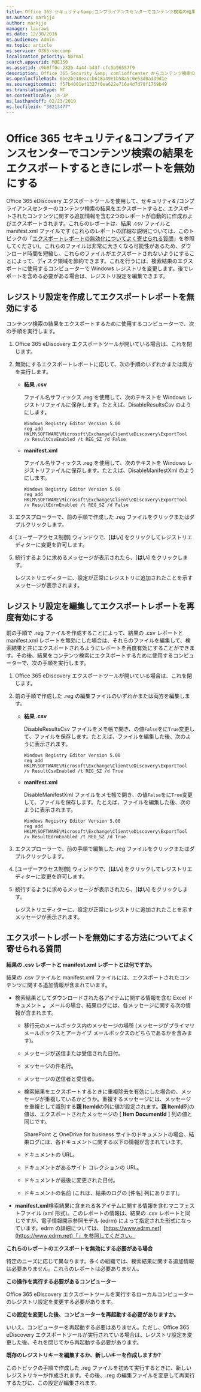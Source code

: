 ```yaml
---
title: Office 365 セキュリティ&amp;コンプライアンスセンターでコンテンツ検索の結果をエクスポートするときにレポートを無効にする
ms.author: markjjo
author: markjjo
manager: laurawi
ms.date: 12/30/2016
ms.audience: Admin
ms.topic: article
ms.service: O365-seccomp
localization_priority: Normal
search.appverid: MOE150
ms.assetid: c9b0ff0c-282b-4a44-b43f-cfc5b96557f9
description: Office 365 Security &amp; comlioffcenter からコンテンツ検索の結果をエクスポートするときにレポートを無効にするには、ローカルコンピューターの Windows レジストリを編集します。これらのレポートを無効にすると、ダウンロード時間が短縮され、ディスク容量が節約されます。
ms.openlocfilehash: 0be2be18eaccb618a49e1b58a5c0e53d0a339d1e
ms.sourcegitcommit: f57b4001ef1327f0ea622e716a4d7d78f1769b49
ms.translationtype: MT
ms.contentlocale: ja-JP
ms.lasthandoff: 02/23/2019
ms.locfileid: "30213477"
---
```

# <a name="disable-reports-when-you-export-content-search-results-in-the-office-365-security-amp-compliance-center"></a>Office 365 セキュリティ&amp;コンプライアンスセンターでコンテンツ検索の結果をエクスポートするときにレポートを無効にする

Office 365 eDiscovery エクスポートツールを使用して、セキュリティ&amp; /コンプライアンスセンターのコンテンツ検索の結果をエクスポートすると、エクスポートされたコンテンツに関する追加情報を含む2つのレポートが自動的に作成およびエクスポートされます。これらのレポートは、結果 .csv ファイルと manifest.xml ファイルです (これらのレポートの詳細な説明については、このトピックの「[エクスポートレポートの無効化についてよく寄せられる質問](#frequently-asked-questions-about-disabling-export-reports)」を参照してください)。これらのファイルは非常に大きくなる可能性があるため、ダウンロード時間を短縮し、これらのファイルがエクスポートされないようにすることによって、ディスク領域を節約できます。これを行うには、検索結果のエクスポートに使用するコンピューターで Windows レジストリを変更します。後でレポートを含める必要がある場合は、レジストリ設定を編集できます。 
  
## <a name="create-registry-settings-to-disable-the-export-reports"></a>レジストリ設定を作成してエクスポートレポートを無効にする

コンテンツ検索の結果をエクスポートするために使用するコンピューターで、次の手順を実行します。
  
1. Office 365 eDiscovery エクスポートツールが開いている場合は、これを閉じます。
    
2. 無効にするエクスポートレポートに応じて、次の手順のいずれかまたは両方を実行します。
    
    - **結果 .csv**
    
      ファイル名サフィックス .reg を使用して、次のテキストを Windows レジストリファイルに保存します。たとえば、DisableResultsCsv のようにします。
    
      ```
      Windows Registry Editor Version 5.00
      reg add HKLM\SOFTWARE\Microsoft\Exchange\Client\eDiscovery\ExportTool /v ResultCsvEnabled /t REG_SZ /d False 
      ```

    - **manifest.xml**
    
      ファイル名サフィックス .reg を使用して、次のテキストを Windows レジストリファイルに保存します。たとえば、DisableManifestXml のようにします。
    
      ```
      Windows Registry Editor Version 5.00
      reg add HKLM\SOFTWARE\Microsoft\Exchange\Client\eDiscovery\ExportTool /v ResultEdrmEnabled /t REG_SZ /d False 
      ```

3. エクスプローラーで、前の手順で作成した .reg ファイルをクリックまたはダブルクリックします。
    
4. [ユーザーアクセス制御] ウィンドウで、[**はい**] をクリックしてレジストリエディターに変更を許可します。 
    
5. 続行するように求めるメッセージが表示されたら、[**はい**] をクリックします。
    
    レジストリエディターに、設定が正常にレジストリに追加されたことを示すメッセージが表示されます。
  
## <a name="edit-registry-settings-to-re-enable-the-export-reports"></a>レジストリ設定を編集してエクスポートレポートを再度有効にする

前の手順で .reg ファイルを作成することによって、結果の .csv レポートと manifest.xml レポートを無効にした場合は、それらのファイルを編集して、検索結果と共にエクスポートされるようにレポートを再度有効にすることができます。その後、結果をコンテンツ検索にエクスポートするために使用するコンピューターで、次の手順を実行します。
  
1. Office 365 eDiscovery エクスポートツールが開いている場合は、これを閉じます。
    
2. 前の手順で作成した .reg の編集ファイルのいずれかまたは両方を編集します。
    
    - **結果 .csv**
    
        DisableResultsCsv ファイルをメモ帳で開き、の値`False`をに`True`変更して、ファイルを保存します。たとえば、ファイルを編集した後、次のように表示されます。
    
        ```
        Windows Registry Editor Version 5.00
      reg add HKLM\SOFTWARE\Microsoft\Exchange\Client\eDiscovery\ExportTool /v ResultCsvEnabled /t REG_SZ /d True
        ```

    - **manifest.xml**
    
        DisableManifestXml ファイルをメモ帳で開き、の値`False`をに`True`変更して、ファイルを保存します。たとえば、ファイルを編集した後、次のように表示されます。
    
      ```
      Windows Registry Editor Version 5.00
      reg add HKLM\SOFTWARE\Microsoft\Exchange\Client\eDiscovery\ExportTool /v ResultEdrmEnabled /t REG_SZ /d True
      ```

3. エクスプローラーで、前の手順で編集した .reg ファイルをクリックまたはダブルクリックします。
    
4. [ユーザーアクセス制御] ウィンドウで、[**はい**] をクリックしてレジストリエディターに変更を許可します。 
    
5. 続行するように求めるメッセージが表示されたら、[**はい**] をクリックします。
    
    レジストリエディターに、設定が正常にレジストリに追加されたことを示すメッセージが表示されます。
  
## <a name="frequently-asked-questions-about-disabling-export-reports"></a>エクスポートレポートを無効にする方法についてよく寄せられる質問
<a name="faqs"> </a>

 **結果の .csv レポートと manifest.xml レポートとは何ですか。**
  
結果の .csv ファイルと manifest.xml ファイルには、エクスポートされたコンテンツに関する追加情報が含まれています。
  
- 検索結果としてダウンロードされた各アイテムに関する情報を含む Excel ドキュメント **。** メールの場合、結果ログには、各メッセージに関する次の情報が含まれます。 
    
  - 移行元のメールボックス内のメッセージの場所 (メッセージがプライマリ メールボックスとアーカイブ メールボックスのどちらであるかを含みます)。
    
  - メッセージが送信または受信された日付。
    
  - メッセージの件名行。
    
  - メッセージの送信者と受信者。
    
  - 検索結果をエクスポートするときに重複除去を有効にした場合の、メッセージが重複しているかどうか。重複するメッセージには、メッセージを重複として識別する**親 ItemId**の列に値が設定されます。**親 ItemId**列の値は、エクスポートされたメッセージの [ **Item DocumentId** ] 列の値と同じです。 
    
    SharePoint と OneDrive for business サイトのドキュメントの場合、結果ログには、各ドキュメントに関する以下の情報が含まれています。
    
  - ドキュメントの URL。
    
  - ドキュメントがあるサイト コレクションの URL。
    
  - ドキュメントが最後に変更された日付。
    
  - ドキュメントの名前 (これは、結果のログの [件名] 列にあります)。
    
- **manifest.xml**検索結果に含まれる各アイテムに関する情報を含むマニフェストファイル (xml 形式)。このレポートの情報は、結果の .csv レポートと同じですが、電子情報開示参照モデル (edrm) によって指定された形式になっています。edrm の詳細については、 [https://www.edrm.net](https://www.edrm.net)「」を参照してください。
    
 **これらのレポートのエクスポートを無効にする必要がある場合**
  
特定のニーズに応じて異なります。多くの組織では、検索結果に関する追加情報は必要ありません。これらのレポートは必要ありません。
  
 **この操作を実行する必要があるコンピューター**
  
 Office 365 eDiscovery エクスポートツールを実行するローカルコンピューターのレジストリ設定を変更する必要があります。 
  
 **この設定を変更した後、コンピューターを再起動する必要がありますか。**
  
いいえ、コンピューターを再起動する必要はありません。ただし、Office 365 eDiscovery エクスポートツールが実行されている場合は、レジストリ設定を変更した後、それを閉じてから再起動する必要があります。
  
 **既存のレジストリキーを編集するか、新しいキーを作成しますか?**
  
このトピックの手順で作成した .reg ファイルを初めて実行するときに、新しいレジストリキーが作成されます。その後、.reg の編集ファイルを変更して再実行するたびに、この設定が編集されます。
